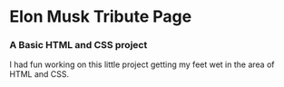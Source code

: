 <h1> Elon Musk Tribute Page </h1>
<h3>A Basic HTML and CSS project</h3> 
<p> I had fun working on this little project getting my feet wet in the area of HTML and CSS. </p>
